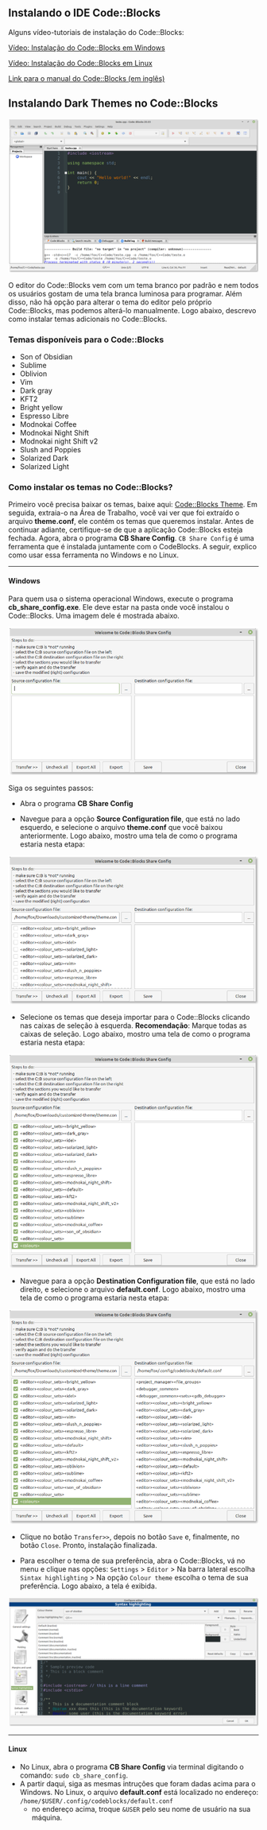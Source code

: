 ## Instalando o IDE Code::Blocks

Alguns vídeo-tutoriais de instalação do Code::Blocks:

[Vídeo: Instalação do Code::Blocks em Windows](https://youtu.be/2P_D1kn7_Q0)

[Vídeo: Instalação do Code::Blocks em Linux](https://youtu.be/z8nshkHY2Cs?t=519)

[Link para o manual do Code::Blocks (em inglês)](https://www.codeblocks.org/docs/manual_codeblocks_en.pdf)

## Instalando Dark Themes no Code::Blocks

![](tela01.png)

O editor do Code::Blocks vem com um tema branco por padrão e nem todos os usuários gostam de uma tela branca luminosa para programar. Além disso, não há opção para alterar o tema do editor pelo próprio Code::Blocks, mas podemos alterá-lo manualmente. Logo abaixo, descrevo como instalar temas adicionais no Code::Blocks.

### Temas disponíveis para o Code::Blocks

- Son of Obsidian
- Sublime
- Oblivion
- Vim
- Dark gray
- KFT2
- Bright yellow
- Espresso Libre
- Modnokai Coffee
- Modnokai Night Shift
- Modnokai night Shift v2
- Slush and Poppies
- Solarized Dark
- Solarized Light

### Como instalar os temas no Code::Blocks?

Primeiro você precisa baixar os temas, baixe aqui: [Code::Blocks Theme](https://drive.google.com/open?id=1qj6UpKXokr_QHLrRalMrTcMjsed8vKcI). Em seguida, extraia-o na Área de Trabalho, você vai ver que foi extraído o arquivo **theme.conf**, ele contém os temas que queremos instalar. Antes de continuar adiante, certifique-se de que a aplicação Code::Blocks esteja fechada. Agora, abra o programa **CB Share Config**. `CB Share Config` é uma ferramenta que é instalada juntamente com o CodeBlocks. A seguir, explico como usar essa ferramenta no Windows e no Linux.

---

#### Windows

Para quem usa o sistema operacional Windows, execute o programa **cb_share_config.exe**. Ele deve estar na pasta onde você instalou o Code::Blocks. Uma imagem dele é mostrada abaixo.

![](cb_share.png)

Siga os seguintes passos:

- Abra o programa **CB Share Config**

- Navegue para a opção **Source Configuration file**, que está no lado esquerdo, e selecione o arquivo **theme.conf** que você baixou anteriormente. Logo abaixo, mostro uma tela de como o programa estaria nesta etapa:

![](tela02.png)

- Selecione os temas que deseja importar para o Code::Blocks clicando nas caixas de seleção à esquerda. **Recomendação**: Marque todas as caixas de seleção. Logo abaixo, mostro uma tela de como o programa estaria nesta etapa:

![](tela03.png)

- Navegue para a opção **Destination Configuration file**, que está no lado direito, e selecione o arquivo **default.conf**. Logo abaixo, mostro uma tela de como o programa estaria nesta etapa:

![](tela04.png)

- Clique no botão `Transfer>>`, depois no botão `Save` e, finalmente, no botão `Close`. Pronto, instalação finalizada.

- Para escolher o tema de sua preferência, abra o Code::Blocks, vá no menu e clique nas opções:
`Settings` > `Editor` > Na barra lateral escolha `Sintax highlighting` > Na opção `Colour theme` escolha o tema de sua preferência. Logo abaixo, a tela é exibida.

![](tela05.png)

---

#### Linux

- No Linux, abra o programa **CB Share Config** via terminal digitando o comando: `sudo cb_share_config`. 
- A partir daqui, siga as mesmas intruções que foram dadas acima para o Windows. No Linux, o arquivo **default.conf** está localizado no endereço: `/home/$USER/.config/codeblocks/default.conf`
    - no endereço acima, troque `&USER` pelo seu nome de usuário na sua máquina. 